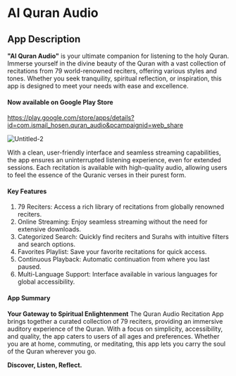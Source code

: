 # Al Quran Audio
## App Description

**"Al Quran Audio"** is your ultimate companion for listening to the holy Quran. Immerse yourself in the divine beauty of the Quran with a vast collection of recitations from 79 world-renowned reciters, offering various styles and tones. Whether you seek tranquility, spiritual reflection, or inspiration, this app is designed to meet your needs with ease and excellence.

#### Now available on Google Play Store
https://play.google.com/store/apps/details?id=com.ismail_hosen.quran_audio&pcampaignid=web_share

![Untitled-2](https://github.com/user-attachments/assets/1728a976-f693-4ed4-8982-6bb9d4b57f6c)

With a clean, user-friendly interface and seamless streaming capabilities, the app ensures an uninterrupted listening experience, even for extended sessions. Each recitation is available with high-quality audio, allowing users to feel the essence of the Quranic verses in their purest form.

#### Key Features
1. 79 Reciters: Access a rich library of recitations from globally renowned reciters.
2. Online Streaming: Enjoy seamless streaming without the need for extensive downloads.
3. Categorized Search: Quickly find reciters and Surahs with intuitive filters and search options.
4. Favorites Playlist: Save your favorite recitations for quick access.
5. Continuous Playback: Automatic continuation from where you last paused.
6. Multi-Language Support: Interface available in various languages for global accessibility.

#### App Summary
**Your Gateway to Spiritual Enlightenment**
The Quran Audio Recitation App brings together a curated collection of 79 reciters, providing an immersive auditory experience of the Quran. With a focus on simplicity, accessibility, and quality, the app caters to users of all ages and preferences. Whether you are at home, commuting, or meditating, this app lets you carry the soul of the Quran wherever you go.

**Discover, Listen, Reflect.**

